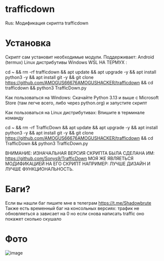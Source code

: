 # trafficdown
Rus:
Модификация скрипта trafficdown
# Установка 
Скрипт сам установит необходимые модули. Поддерживает:
Android (termux)
Linux дистрибутивы
Windows
WSL
НА ТЕРМУХ :


cd ~ && rm -rf trafficdown && apt update && apt upgrade -y && apt install python3 -y && apt install git -y && git clone https://github.com/AMOGUS66676AMOGUSHACKER/trafficdown && cd trafficdown && python3 TrafficDown.py




Как пользоваться на Windows: Скачайте Python 3.13 и выше с Microsoft Store (там легче всего, либо через python.org) и запустите скрипт



Как пользоваться на Linux дистрибутивах: Впишите в терминале команду 


cd ~ && rm -rf TrafficDown && apt update && apt upgrade -y && apt install python3 -y && apt install git -y && git clone https://github.com/AMOGUS66676AMOGUSHACKER/trafficdown && cd TrafficDown && python3 TrafficDown.py



ВНИМАНИЕ: ИЗНАЧАЛЬНАЯ ВЕРСИЯ СКРИПТА БЫЛА СДЕЛАНА ИМ: https://github.com/Sonys9/TrafficDown МОЯ ЖЕ ЯВЛЯЕТЬСЯ МОДИФИКАЦИЕЙ НА ЕГО СКРИПТ НАПРИМЕР: ЛУЧШЕ ДИЗАЙН И ЛУЧШЕ ФУНКЦИОНАЛЬНОСТЬ.

# Баги?
Если вы нашли баг пишите мне в телеграм https://t.me/Shadowbrute 
Также есть временный баг на консольных версиях: трафик не обновляеться а зависает на 0 но если снова написать traffic оно покажет сколько скушало
# Фото
![image](https://github.com/user-attachments/assets/77fd5682-1dcb-4652-8be0-7e17f72f2b5b)
